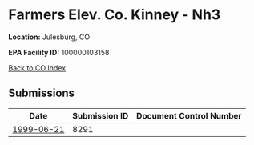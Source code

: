 # Farmers Elev. Co.     Kinney - Nh3

**Location:** Julesburg, CO

**EPA Facility ID:** 100000103158

[Back to CO Index](../../index.md)

## Submissions

| Date | Submission ID | Document Control Number |
|------|--------------|-------------------------|
| [1999-06-21](submissions/8291.md) | 8291 |  |
